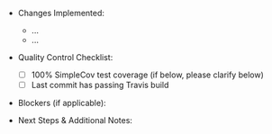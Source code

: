 - Changes Implemented:
  - ...
  - ...

- Quality Control Checklist:

  - [ ] 100% SimpleCov test coverage (if below, please clarify below)
  - [ ] Last commit has passing Travis build

- Blockers (if applicable):

- Next Steps & Additional Notes:
